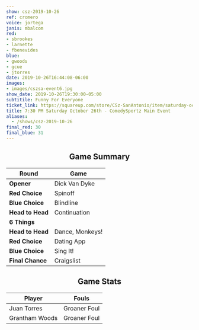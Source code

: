 ```yaml
---
show: csz-2019-10-26
ref: cromero
voice: jortega
janis: mbalcom
red:
- sbrookes
- larnette
- fbenevides
blue:
- gwoods
- gcue
- jtorres
date: 2019-10-26T16:44:08-06:00
images:
- images/cszsa-event6.jpg
show_date: 2019-10-26T19:30:00-05:00
subtitile: Funny For Everyone
ticket_link: https://squareup.com/store/CSz-SanAntonio/item/saturday-oct-th-pm-comedysportz-main-event-3
title: 7:30 PM Saturday October 26th - ComedySportz Main Event
aliases:
  - /shows/csz-2019-10-26
final_red: 30
final_blue: 31
---
```


<center>

## Game Summary

| **Round** | **Game** |
|--------------|------|
| **Opener**       |Dick Van Dyke|
| **Red Choice**   |Spinoff|
| **Blue Choice**  |Blindline|
| **Head to Head** |Continuation|
| **6 Things**     |      |
| **Head to Head** |Dance, Monkeys!|
| **Red Choice**   |Dating App|
| **Blue Choice**  |Sing It!|
| **Final Chance** |Craigslist|

## Game Stats

| **Player** | **Fouls** |
|--------|-------|
|Juan Torres|Groaner Foul|
|Grantham Woods   |Groaner Foul   |

</center>
